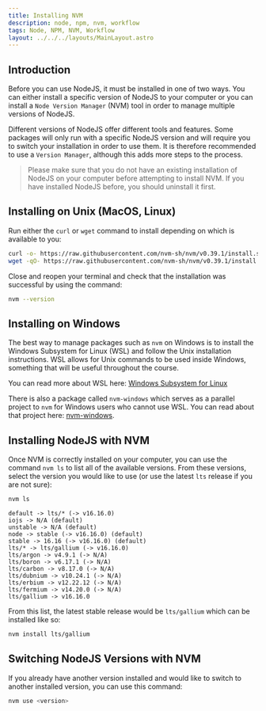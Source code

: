 ```yaml
---
title: Installing NVM
description: node, npm, nvm, workflow
tags: Node, NPM, NVM, Workflow
layout: ../../../layouts/MainLayout.astro
---
```


## Introduction

Before you can use NodeJS, it must be installed in one of two ways. You can either install a specific version of NodeJS to your computer or you can install a `Node Version Manager` (NVM) tool in order to manage multiple versions of NodeJS.

Different versions of NodeJS offer different tools and features. Some packages will only run with a specific NodeJS version and will require you to switch your installation in order to use them. It is therefore recommended to use a `Version Manager`, although this adds more steps to the process.

> Please make sure that you do not have an existing installation of NodeJS on your computer before attempting to install NVM. If you have installed NodeJS before, you should uninstall it first.

## Installing on Unix (MacOS, Linux)

Run either the `curl` or `wget` command to install depending on which is available to you:

```bash
curl -o- https://raw.githubusercontent.com/nvm-sh/nvm/v0.39.1/install.sh | bash
wget -qO- https://raw.githubusercontent.com/nvm-sh/nvm/v0.39.1/install.sh | bash
```

Close and reopen your terminal and check that the installation was successful by using the command:

```bash
nvm --version
```

## Installing on Windows

The best way to manage packages such as `nvm` on Windows is to install the Windows Subsystem for Linux (WSL) and follow the Unix installation instructions. WSL allows for Unix commands to be used inside Windows, something that will be useful throughout the course.

You can read more about WSL here: [Windows Subsystem for Linux](https://docs.microsoft.com/en-us/windows/wsl/about)

There is also a package called `nvm-windows` which serves as a parallel project to `nvm` for Windows users who cannot use WSL. You can read about that project here: [nvm-windows](https://github.com/coreybutler/nvm-windows/releases).

## Installing NodeJS with NVM

Once NVM is correctly installed on your computer, you can use the command `nvm ls` to list all of the available versions. From these versions, select the version you would like to use (or use the latest `lts` release if you are not sure):

```bash
nvm ls
```

```
default -> lts/* (-> v16.16.0)
iojs -> N/A (default)
unstable -> N/A (default)
node -> stable (-> v16.16.0) (default)
stable -> 16.16 (-> v16.16.0) (default)
lts/* -> lts/gallium (-> v16.16.0)
lts/argon -> v4.9.1 (-> N/A)
lts/boron -> v6.17.1 (-> N/A)
lts/carbon -> v8.17.0 (-> N/A)
lts/dubnium -> v10.24.1 (-> N/A)
lts/erbium -> v12.22.12 (-> N/A)
lts/fermium -> v14.20.0 (-> N/A)
lts/gallium -> v16.16.0
```

From this list, the latest stable release would be `lts/gallium` which can be installed like so:

```bash
nvm install lts/gallium
```

## Switching NodeJS Versions with NVM

If you already have another version installed and would like to switch to another installed version, you can use this command:

```bash
nvm use <version>
```

